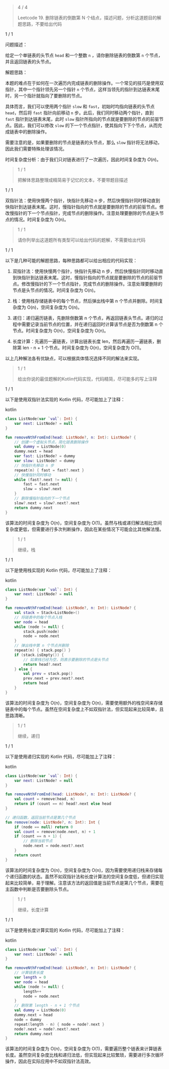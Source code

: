 > 4 / 4
> 
> Leetcode 19. 删除链表的倒数第 N 个结点，描述问题，分析这道题目的解题思路，不要给出代码

1 / 1

问题描述：

给定一个单链表的头节点 `head` 和一个整数 `n` ，请你删除链表的倒数第 `n` 个节点，并且返回链表的头节点。

解题思路：

本题的难点在于如何在一次遍历内完成链表的删除操作。一个常见的技巧是使用双指针，其中一个指针领先另一个指针 `n` 个节点，这样当领先的指针到达链表末尾时，另一个指针就指向了要删除的节点。

具体而言，我们可以使用两个指针 `slow` 和 `fast`，初始时均指向链表的头节点 `head`，然后将 `fast` 指针向前移动 `n` 步。此后，我们同时移动两个指针，直到 `fast` 指针到达链表末尾，此时 `slow` 指针所指向的节点就是要删除的节点的前驱节点。因此，我们可以修改 `slow` 的下一个节点指针，使其指向下下个节点，从而完成链表中的删除操作。

需要注意的是，如果要删除的节点是链表的头节点，那么 `slow` 指针将无法移动，因此我们需要特殊处理该情况。

时间复杂度分析：由于我们只对链表进行了一次遍历，因此时间复杂度为 $O(n)$。

> 1 / 1
> 
> 把解体思路整理成精简易于记忆的文本，不要带题目描述

1 / 1

双指针法：使用快慢两个指针，快指针先移动 n 步，然后快慢指针同时移动直到快指针到达链表末尾。这时，慢指针指向的节点就是要删除的节点的前驱节点。修改慢指针的下一个节点指针，完成节点的删除操作。注意处理要删除的节点是头节点的情况。时间复杂度为 O(n)。

> 1 / 1
> 
> 请你列举出这道题所有类型可以给出代码的题解，不需要给出代码

1 / 1

以下是几种可能的解题思路，每种思路都可以给出相应的代码实现：

1.  双指针法：使用快慢两个指针，快指针先移动 n 步，然后快慢指针同时移动直到快指针到达链表末尾。这时，慢指针指向的节点就是要删除的节点的前驱节点。修改慢指针的下一个节点指针，完成节点的删除操作。注意处理要删除的节点是头节点的情况。时间复杂度为 O(n)。
    
2.  栈：使用栈存储链表中的每个节点，然后弹出栈中第 n 个节点并删除。时间复杂度为 O(n)，空间复杂度为 O(n)。
    
3.  递归：递归遍历链表，先删除倒数第 n 个节点，再返回链表头节点。递归的过程中需要记录当前节点的位置，并在递归返回时计算该节点是否为倒数第 n 个节点。时间复杂度为 O(n)，空间复杂度为 O(n)。
    
4.  长度计算：先遍历一遍链表，计算出链表长度 len，然后再遍历一遍链表，删除第 len - n + 1 个节点。时间复杂度为 O(n)，空间复杂度为 O(1)。
    

以上几种解法各有优缺点，可以根据具体情况选择不同的解法来实现。

> 1 / 1
> 
> 给出你说的最佳题解的Kotlin代码实现，代码精简，尽可能多的写上注释

1 / 1

以下是使用双指针法实现的 Kotlin 代码，尽可能加上了注释：

kotlin

```kotlin
class ListNode(var `val`: Int) {
    var next: ListNode? = null
}

fun removeNthFromEnd(head: ListNode?, n: Int): ListNode? {
    // 创建一个虚拟头节点，简化链表删除操作
    val dummy = ListNode(0)
    dummy.next = head
    var fast: ListNode? = dummy
    var slow: ListNode? = dummy
    // 快指针先移动 n 步
    repeat(n) { fast = fast?.next }
    // 快慢指针同时移动
    while (fast?.next != null) {
        fast = fast.next
        slow = slow?.next
    }
    // 删除慢指针指向的下一个节点
    slow?.next = slow?.next?.next
    return dummy.next
}
```

该算法的时间复杂度为 O(n)，空间复杂度为 O(1)。虽然与栈或递归解法相比空间复杂度更低，但需要进行多次判断操作，因此在某些情况下可能会比其他解法慢。

> 1 / 1
> 
> 继续，栈

1 / 1

以下是使用栈实现的 Kotlin 代码，尽可能加上了注释：

kotlin

```kotlin
class ListNode(var `val`: Int) {
    var next: ListNode? = null
}

fun removeNthFromEnd(head: ListNode?, n: Int): ListNode? {
    val stack = Stack<ListNode>()
    // 将链表中的每个节点入栈
    var node = head
    while (node != null) {
        stack.push(node)
        node = node.next
    }
    // 弹出栈中第 n 个节点并删除
    repeat(n) { stack.pop() }
    if (stack.isEmpty()) {
        // 如果栈已经为空，则表示要删除的节点是头节点
        return head?.next
    } else {
        val prev = stack.pop()
        prev.next = prev.next?.next
        return head
    }
}
```

该算法的时间复杂度为 O(n)，空间复杂度为 O(n)，需要使用额外的栈空间来存储链表中的每个节点。虽然在空间复杂度上不如双指针法，但实现起来比较简单，且思路清晰。

> 1 / 1
> 
> 继续，递归

1 / 1

以下是使用递归实现的 Kotlin 代码，尽可能加上了注释：

kotlin

```kotlin
class ListNode(var `val`: Int) {
    var next: ListNode? = null
}

fun removeNthFromEnd(head: ListNode?, n: Int): ListNode? {
    val count = remove(head, n)
    return if (count == n) head?.next else head
}

// 递归函数，返回当前节点是第几个节点
fun remove(node: ListNode?, n: Int): Int {
    if (node == null) return 0
    val count = remove(node.next, n) + 1
    if (count == n + 1) {
        // 删除当前节点
        node.next = node.next?.next
    }
    return count
}
```

该算法的时间复杂度为 O(n)，空间复杂度为 O(n)，因为需要使用递归栈来存储每个递归函数的状态。虽然不如双指针法和长度计算法的空间复杂度低，但递归实现起来比较简单，易于理解。注意该方法的返回值是当前节点是第几个节点，需要在主函数中判断是否要删除头节点。

> 1 / 1
> 
> 继续，长度计算

1 / 1

以下是使用长度计算实现的 Kotlin 代码，尽可能加上了注释：

kotlin

```kotlin
class ListNode(var `val`: Int) {
    var next: ListNode? = null
}

fun removeNthFromEnd(head: ListNode?, n: Int): ListNode? {
    // 计算链表长度
    var length = 0
    var node = head
    while (node != null) {
        length++
        node = node.next
    }
    // 删除第 length - n + 1 个节点
    val dummy = ListNode(0)
    dummy.next = head
    node = dummy
    repeat(length - n) { node = node?.next }
    node?.next = node?.next?.next
    return dummy.next
}
```

该算法的时间复杂度为 O(n)，空间复杂度为 O(1)，需要遍历整个链表来计算链表长度。虽然空间复杂度比栈和递归法低，但实现起来比较繁琐，需要进行多次循环操作，因此在实际应用中不如双指针法高效。